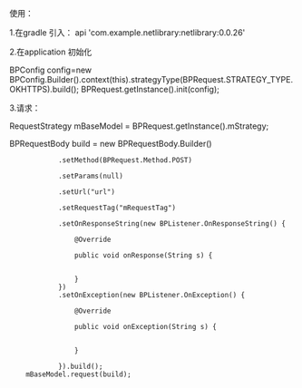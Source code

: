 使用：

1.在gradle 引入： 
api 'com.example.netlibrary:netlibrary:0.0.26'

2.在application 初始化

 BPConfig config=new BPConfig.Builder().context(this).strategyType(BPRequest.STRATEGY_TYPE.OKHTTPS).build();
 BPRequest.getInstance().init(config);

3.请求：

 RequestStrategy mBaseModel = BPRequest.getInstance().mStrategy;
 

 BPRequestBody build = new BPRequestBody.Builder()

                .setMethod(BPRequest.Method.POST)

                .setParams(null)

                .setUrl("url")

                .setRequestTag("mRequestTag")

                .setOnResponseString(new BPListener.OnResponseString() {

                    @Override

                    public void onResponse(String s) {


                    }
                })
                .setOnException(new BPListener.OnException() {

                    @Override

                    public void onException(String s) {


                    }

                }).build();
        mBaseModel.request(build);
